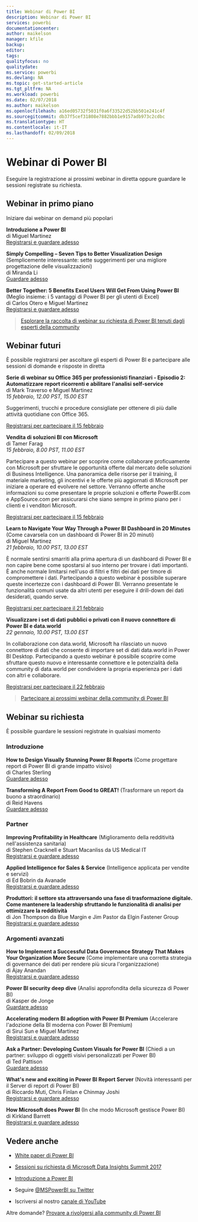 ```yaml
---
title: Webinar di Power BI
description: Webinar di Power BI
services: powerbi
documentationcenter: 
author: maikelson
manager: kfile
backup: 
editor: 
tags: 
qualityfocus: no
qualitydate: 
ms.service: powerbi
ms.devlang: NA
ms.topic: get-started-article
ms.tgt_pltfrm: NA
ms.workload: powerbi
ms.date: 02/07/2018
ms.author: maikelson
ms.openlocfilehash: a16ed05732f5031f0a6f33522d52bb501e241c4f
ms.sourcegitcommit: db37f5cef31808e7882bbb1e9157adb973c2cdbc
ms.translationtype: HT
ms.contentlocale: it-IT
ms.lasthandoff: 02/09/2018
---
```

# <a name="power-bi-webinars"></a>Webinar di Power BI

Eseguire la registrazione ai prossimi webinar in diretta oppure guardare le sessioni registrate su richiesta.

## <a name="featured-webinars"></a>Webinar in primo piano

Iniziare dai webinar on demand più popolari

**Introduzione a Power BI**
<br>di Miguel Martinez
<br>[Registrarsi e guardare adesso](https://info.microsoft.com/getting-started-with-power-bi-ondemand.html?Is=Website)

**Simply Compelling – Seven Tips to Better Visualization Design** (Semplicemente interessante: sette suggerimenti per una migliore progettazione delle visualizzazioni)
<br>di Miranda Li
<br>[Guardare adesso](https://community.powerbi.com/t5/Webinars-and-Video-Gallery/Simply-Compelling-Seven-Tips-to-Better-Visualization-Design/m-p/173401?Is=Website)

**Better Together: 5 Benefits Excel Users Will Get From Using Power BI** (Meglio insieme: i 5 vantaggi di Power BI per gli utenti di Excel)
<br>di Carlos Otero e Miguel Martinez
<br>[Registrarsi e guardare adesso](https://info.microsoft.com/excel-powerbi-better-together.html?Is=Website)

>[Esplorare la raccolta di webinar su richiesta di Power BI tenuti dagli esperti della community](https://community.powerbi.com/t5/Webinars-and-Video-Gallery/bd-p/VideoTipsTricks?filter=webinars&featured=yes&Is=Website)

## <a name="upcoming-webinars"></a>Webinar futuri

È possibile registrarsi per ascoltare gli esperti di Power BI e partecipare alle sessioni di domande e risposte in diretta

**Serie di webinar su Office 365 per professionisti finanziari - Episodio 2: Automatizzare report ricorrenti e abilitare l'analisi self-service**
<br>di Mark Traverso e Miguel Martinez
<br>*15 febbraio, 12.00 PST, 15.00 EST*

Suggerimenti, trucchi e procedure consigliate per ottenere di più dalle attività quotidiane con Office 365.

[Registrarsi per partecipare il 15 febbraio](https://aka.ms/Office365FinanceProsPBI)

**Vendita di soluzioni BI con Microsoft**
<br>di Tamer Farag
<br>*15 febbraio, 8.00 PST, 11.00 EST*

Partecipare a questo webinar per scoprire come collaborare proficuamente con Microsoft per sfruttare le opportunità offerte dal mercato delle soluzioni di Business Intelligence. Una panoramica delle risorse per il training, il materiale marketing, gli incentivi e le offerte più aggiornati di Microsoft per iniziare a operare ed evolvere nel settore. Verranno offerte anche informazioni su come presentare le proprie soluzioni e offerte PowerBI.com e AppSource.com per assicurarsi che siano sempre in primo piano per i clienti e i venditori Microsoft.

[Registrarsi per partecipare il 15 febbraio](https://infopedia.eventbuilder.com/event?eventid=l9d4s7)

**Learn to Navigate Your Way Through a Power BI Dashboard in 20 Minutes** (Come cavarsela con un dashboard di Power BI in 20 minuti)
<br>di Miguel Martinez
<br>*21 febbraio, 10.00 PST, 13.00 EST*

È normale sentirsi smarriti alla prima apertura di un dashboard di Power BI  e non capire bene come spostarsi al suo interno per trovare i dati importanti. È anche normale limitarsi nell'uso di filtri e filtri dei dati per timore di compromettere i dati.  Partecipando a questo webinar è possibile superare queste incertezze con i dashboard di Power BI. Verranno presentate le funzionalità comuni usate da altri utenti per eseguire il drill-down dei dati desiderati, quando serve.

[Registrarsi per partecipare il 21 febbraio](https://info.microsoft.com/powerbi-dashboard-in-20-min.html?Is=Website)

**Visualizzare i set di dati pubblici o privati con il nuovo connettore di Power BI e data.world**
<br>*22 gennaio, 10.00 PST, 13.00 EST*

In collaborazione con data.world, Microsoft ha rilasciato un nuovo connettore di dati che consente di importare set di dati data.world in Power BI Desktop. Partecipando a questo webinar è possibile scoprire come sfruttare questo nuovo e interessante connettore e le potenzialità della community di data.world per condividere la propria esperienza per i dati con altri e collaborare.

[Registrarsi per partecipare il 22 febbraio](https://info.microsoft.com/data-world-connector-powerbi.html?Is=Website)

>[Partecipare ai prossimi webinar della community di Power BI](https://powerbi.microsoft.com/en-us/blog/tag/community-webinar?Is=Website)

## <a name="on-demand-webinars"></a>Webinar su richiesta

È possibile guardare le sessioni registrate in qualsiasi momento

### <a name="getting-started"></a>Introduzione

**How to Design Visually Stunning Power BI Reports** (Come progettare report di Power BI di grande impatto visivo)
<br>di Charles Sterling
<br>[Guardare adesso](https://community.powerbi.com/t5/Webinars-and-Video-Gallery/5-3-17-Webinar-How-to-Design-Visually-Stunning-Power-BI-Reports/m-p/168204?Is=Website)

**Transforming A Report From Good to GREAT!** (Trasformare un report da buono a straordinario)
<br>di Reid Havens
<br>[Guardare adesso](https://community.powerbi.com/t5/Webinars-and-Video-Gallery/Power-BI-Transforming-A-Report-From-Good-to-GREAT/m-p/315119?Is=Website)

### <a name="partners"></a>Partner ###

**Improving Profitability in Healthcare** (Miglioramento della redditività nell'assistenza sanitaria)
<br>di Stephen Cracknell e Stuart Macanliss da US Medical IT
<br>[Registrarsi e guardare adesso](https://info.microsoft.com/improving-profitability-in-healthcare.html?Is=Website)

**Applied Intelligence for Sales & Service** (Intelligence applicata per vendite e servizi)
<br>di Ed Bobrin da Avanade
<br>[Registrarsi e guardare adesso](https://info.microsoft.com/applied-intelligence-for-sales-service.html?Is=Website)

**Produttori: il settore sta attraversando una fase di trasformazione digitale. Come mantenere la leadership sfruttando le funzionalità di analisi per ottimizzare la redditività**
<br>di Jon Thompson da Blue Margin e Jim Pastor da Elgin Fastener Group
<br>[Registrarsi e guardare adesso](https://info.microsoft.com/digital-transformation-in-manufacturing.html?Is=Website)

### <a name="advanced-topics"></a>Argomenti avanzati ###

**How to Implement a Successful Data Governance Strategy That Makes Your Organization More Secure** (Come implementare una corretta strategia di governance dei dati per rendere più sicura l'organizzazione)
<br>di Ajay Anandan
<br>[Registrarsi e guardare adesso](https://info.microsoft.com/powerbi-data-governance-strategy-ondemand.html?Is=Website)

**Power BI security deep dive** (Analisi approfondita della sicurezza di Power BI)
<br>di Kasper de Jonge
<br>[Guardare adesso](https://community.powerbi.com/t5/Webinars-and-Video-Gallery/5-23-2017-Power-BI-security-deep-dive-by-Kasper-de-Jonge/m-p/161476?Is=Website)

**Accelerating modern BI adoption with Power BI Premium** (Accelerare l'adozione della BI moderna con Power BI Premium)
<br>di Sirui Sun e Miguel Martinez
<br>[Registrarsi e guardare adesso](https://info.microsoft.com/powerbi-premium-webinar-ondemand.html?Is=Website)

**Ask a Partner: Developing Custom Visuals for Power BI** (Chiedi a un partner: sviluppo di oggetti visivi personalizzati per Power BI)
<br>di Ted Pattison
<br>[Guardare adesso](https://community.powerbi.com/t5/Webinars-and-Video-Gallery/Ask-a-Partner-Developing-Custom-Visuals-for-Power-BI/m-p/150368?Is=Website)

**What's new and exciting in Power BI Report Server** (Novità interessanti per il Server di report di Power BI)
<br>di Riccardo Muti, Chris Finlan e Chinmay Joshi
<br>[Registrarsi e guardare adesso](https://info.microsoft.com/whats-new-powerbi-report-server.html?Is=Website)

**How Microsoft does Power BI** (In che modo Microsoft gestisce Power BI)
<br>di Kirkland Barrett
<br>[Registrarsi e guardare adesso](https://info.microsoft.com/US-PowerBI-WBNR-FY17-11Nov-29-BIATMIcrosoft274828_01Registration-ForminBody.html?Is=Website)

## <a name="see-also"></a>Vedere anche

- [White paper di Power BI](whitepapers.md)

- [Sessioni su richiesta di Microsoft Data Insights Summit 2017](https://community.powerbi.com/t5/Data-Insights-Summit-2017-On/bd-p/DataInsightsSummit2017OnDemand?Is=Website)

- [Introduzione a Power BI](service-get-started.md)

- Seguire [@MSPowerBI su Twitter](https://twitter.com/mspowerbi)

- Iscriversi al nostro [canale di YouTube](https://www.youtube.com/mspowerbi)

Altre domande? [Provare a rivolgersi alla community di Power BI](https://community.powerbi.com/)
